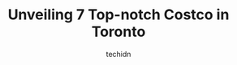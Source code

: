 ---
layout: ampstory
image: https://i0.wp.com/www.auto.or.id/wp-content/uploads/2023/06/costco-wholesale-0-toronto-1686321853.jpeg?resize=640,853
author: techidn
featured: false
description: Toronto, Ontario, Canada is a haven for Costco enthusiasts, boasting an impressive array of 7 top-notch establishments. Whether youre a seasoned connoisseur or simply curious to explore the
title: Unveiling 7 Top-notch Costco in Toronto
cover:
   title: Unveiling 7 Top-notch Costco in Toronto
   subtitle: AUTO.OR.ID
   background: https://www.auto.or.id/wp-content/uploads/2023/06/costco-wholesale-0-toronto-1686321853.jpeg

pages: 
 - layout: thirds
   top: <h1>#1 Costco Wholesale</h1>
   bottom: "<p>FREAKING LOVE COSTCO ! Always cool and new things to try and buy ! I paid $60 for the year for my membership Im totally hooked not to mention I feed the whole family d</p>"
   background: https://www.auto.or.id/wp-content/uploads/2023/06/costco-wholesale-1-toronto-1686321854.jpeg
   backgroundblur: true
 - layout: thirds
   top: <h1>#2 Costco Wholesale</h1>
   bottom: "<p>100 Billy Bishop Way, Toronto, ON M3K 2C8, Canada</p>"
   background: https://www.auto.or.id/wp-content/uploads/2023/06/costco-wholesale-2-toronto-1686321854.jpeg
   cta:
      link: https://www.auto.or.id/unveiling-7-top-notch-costco-in-toronto/
      text: Unveiling 7 Top-notch Costco in Toronto
 - layout: thirds
   top: <h1>#3 Costco Wholesale</h1>
   bottom: "<p>71 Colossus Dr, Vaughan, ON L4L 9J8, Canada</p>"
   background: https://images.unsplash.com/photo-1572017932228-99087d0489c2?ixlib=rb-4.0.3&ixid=MnwxMjA3fDB8MHxwaG90by1wYWdlfHx8fGVufDB8fHx8&auto=format&fit=crop&w=640&h=853&q=80
   cta:
      link: https://www.auto.or.id/unveiling-7-top-notch-costco-in-toronto/
      text: Unveiling 7 Top-notch Costco in Toronto
 - layout: thirds
   top: <h1>#4 Costco Wholesale Huntington</h1>
   bottom: "<p>55 New Huntington Rd, Vaughan, ON L4H 0S8, Canada</p>"
   background: https://images.unsplash.com/photo-1507136566006-cfc505b114fc?ixlib=rb-4.0.3&ixid=MnwxMjA3fDB8MHxwaG90by1wYWdlfHx8fGVufDB8fHx8&auto=format&fit=crop&w=640&h=853&q=80
   cta:
      link: https://www.auto.or.id/unveiling-7-top-notch-costco-in-toronto/
      text: Unveiling 7 Top-notch Costco in Toronto
 - layout: thirds
   top: <h1>#5 Costco Wholesale</h1>
   bottom: "<p>1570 Dundas St E, Mississauga, ON L4X 1L4, Canada</p>"
   background: https://images.unsplash.com/photo-1665065337441-699748f75598?ixlib=rb-4.0.3&ixid=MnwxMjA3fDB8MHxwaG90by1wYWdlfHx8fGVufDB8fHx8&auto=format&fit=crop&w=640&h=853&q=80
   cta:
      link: https://www.auto.or.id/unveiling-7-top-notch-costco-in-toronto/
      text: Unveiling 7 Top-notch Costco in Toronto
 - layout: thirds
   top: <h1>#6 Costco Business Centre</h1>
   bottom: "<p>50 Thermos Rd, Toronto, ON M1L 0E6, Canada</p>"
   background: https://images.unsplash.com/photo-1604755940678-ffbf0c1fcc37?ixlib=rb-4.0.3&ixid=MnwxMjA3fDB8MHxwaG90by1wYWdlfHx8fGVufDB8fHx8&auto=format&fit=crop&w=640&h=853&q=80
   cta:
      link: https://www.auto.or.id/unveiling-7-top-notch-costco-in-toronto/
      text: Unveiling 7 Top-notch Costco in Toronto
 - layout: thirds
   top: <h1>#7 Costco Wholesale</h1>
   bottom: "<p>42 Overlea Blvd, Toronto, ON M4H 1B6, Canada</p>"
   background: https://images.unsplash.com/photo-1596179570006-e6b11fac059b?ixlib=rb-4.0.3&ixid=MnwxMjA3fDB8MHxwaG90by1wYWdlfHx8fGVufDB8fHx8&auto=format&fit=crop&w=640&h=853&q=80
   cta:
      link: https://www.auto.or.id/unveiling-7-top-notch-costco-in-toronto/
      text: Unveiling 7 Top-notch Costco in Toronto
 - layout: thirds
   middle: Continue reading...
   background: https://images.unsplash.com/photo-1558140275-312515f28cbb?ixlib=rb-4.0.3&ixid=MnwxMjA3fDB8MHxwaG90by1wYWdlfHx8fGVufDB8fHx8&auto=format&fit=crop&w=640&h=853&q=80
   cta:
      link: https://www.auto.or.id/unveiling-7-top-notch-costco-in-toronto/
      text: Unveiling 7 Top-notch Costco in Toronto

---